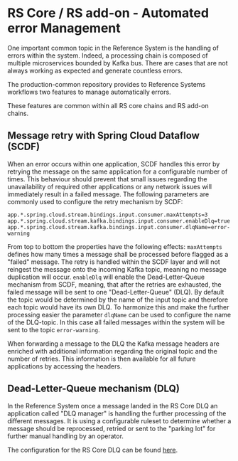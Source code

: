 # RS Core / RS add-on  - Automated error Management 

One important common topic in the Reference System is the handling of errors within the system. Indeed, a processing chain is composed of multiple microservices bounded by Kafka bus. There are cases that are not always working as expected and generate countless errors.

The production-common repository provides to Reference Systems workflows two features to manage automatically errors. 

These features are common within all RS core chains and RS add-on chains. 

## Message retry with Spring Cloud Dataflow (SCDF)

When an error occurs within one application, SCDF handles this error by retrying the message on the same application for a configurable number of times. This behaviour should prevent that small issues regarding the unavailability of required other applications or any network issues will immediately result in a failed message. The following parameters are commonly used to configure the retry mechanism by SCDF:

```
app.*.spring.cloud.stream.bindings.input.consumer.maxAttempts=3
app.*.spring.cloud.stream.kafka.bindings.input.consumer.enableDlq=true
app.*.spring.cloud.stream.kafka.bindings.input.consumer.dlqName=error-warning
```

From top to bottom the properties have the following effects: ``maxAttempts`` defines how many times a message shall be processed before flagged as a "failed" message. The retry is handled within the SCDF layer and will not reingest the message onto the incoming Kafka topic, meaning no message duplication will occur. 
``enableDlq`` will enable the Dead-Letter-Queue mechanism from SCDF, meaning, that after the retries are exhausted, the failed message will be sent to one "Dead-Letter-Queue" (DLQ). By default the topic would be determined by the name of the input topic and therefore each topic would have its own DLQ. To harmonize this and make the further processing easier the parameter ``dlqName`` can be used to configure the name of the DLQ-topic. In this case all failed messages within the system will be sent to the topic ``error-warning``. 

When forwarding a message to the DLQ the Kafka message headers are enriched with additional information regarding the original topic and the number of retries. This information is then available for all future applications by accessing the headers. 

## Dead-Letter-Queue mechanism (DLQ)

In the Reference System once a message landed in the RS Core DLQ an application called "DLQ manager" is handling the further processing of the different messages. It is using a configurable ruleset to determine whether a message should be reprocessed, retried or sent to the "parking lot" for further manual handling by an operator.

The configuration for the RS Core DLQ can be found [here](../dlq/doc/SRN.md).
